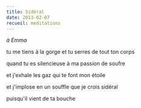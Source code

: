 ```yaml
---
title: Sidéral
date: 2013-02-07
recueil: meditations
---
```


*à Emma*

tu me tiens à la gorge
et tu serres de tout ton corps

quand tu es silencieuse
à ma passion de soufre

et j'exhale les gaz
qui te font mon étoile

et j'implose en un souffle
que je crois sidéral

puisqu'il vient de ta bouche

